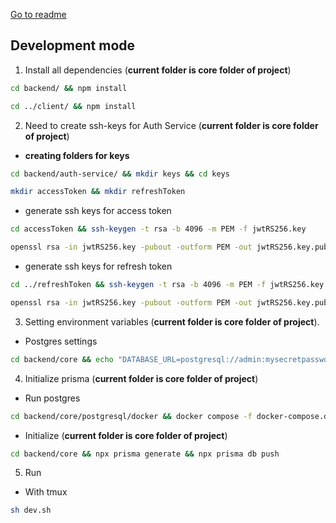 [Go to readme](../README.md)

## Development mode

1. Install all dependencies (**current folder is core folder of project**)

``` bash
cd backend/ && npm install
```

``` bash
cd ../client/ && npm install
```

2. Need to create ssh-keys for Auth Service (**current folder is core folder of project**)

- **creating folders for keys**
 
``` bash
cd backend/auth-service/ && mkdir keys && cd keys
```

``` bash
mkdir accessToken && mkdir refreshToken
```

- generate ssh keys for access token

``` bash
cd accessToken && ssh-keygen -t rsa -b 4096 -m PEM -f jwtRS256.key
```

``` bash
openssl rsa -in jwtRS256.key -pubout -outform PEM -out jwtRS256.key.pub
```

- generate ssh keys for refresh token

``` bash
cd ../refreshToken && ssh-keygen -t rsa -b 4096 -m PEM -f jwtRS256.key
```

``` bash
openssl rsa -in jwtRS256.key -pubout -outform PEM -out jwtRS256.key.pub
```

3. Setting environment variables (**current folder is core folder of project**).

- Postgres settings

``` bash
cd backend/core && echo "DATABASE_URL=postgresql://admin:mysecretpassword@localhost:5432/lineup" > .env
```


4. Initialize prisma (**current folder is core folder of project**)

- Run postgres

``` bash
cd backend/core/postgresql/docker && docker compose -f docker-compose.dev.yml up
```

- Initialize (**current folder is core folder of project**)

``` bash
cd backend/core && npx prisma generate && npx prisma db push
```

5. Run 

- With tmux

``` bash
sh dev.sh
```